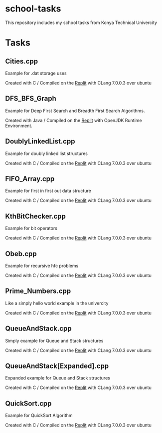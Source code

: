 # school-tasks
This repository includes my school tasks from Konya Technical Univercity 

# Tasks

## Cities.cpp

Example for .dat storage uses

Created with C / Compiled on the [Replit](https://replit.com/) with CLang 7.0.0.3 over ubuntu

## DFS_BFS_Graph

Example for Deep First Search and Breadth First Search Algorithms.

Created with Java / Compiled on the [Replit](https://replit.com/) with OpenJDK Runtime Environment.

## DoublyLinkedList.cpp

Example for doubly linked list structures

Created with C / Compiled on the [Replit](https://replit.com/) with CLang 7.0.0.3 over ubuntu

## FIFO_Array.cpp

Example for first in first out data structure

Created with C / Compiled on the [Replit](https://replit.com/) with CLang 7.0.0.3 over ubuntu

## KthBitChecker.cpp

Example for bit operators

Created with C / Compiled on the [Replit](https://replit.com/) with CLang 7.0.0.3 over ubuntu

## Obeb.cpp

Example for recursive hfc problems

Created with C / Compiled on the [Replit](https://replit.com/) with CLang 7.0.0.3 over ubuntu

## Prime_Numbers.cpp

Like a simply hello world example in the univercity 

Created with C / Compiled on the [Replit](https://replit.com/) with CLang 7.0.0.3 over ubuntu

## QueueAndStack.cpp

Simply example for Queue and Stack structures 

Created with C / Compiled on the [Replit](https://replit.com/) with CLang 7.0.0.3 over ubuntu

## QueueAndStack[Expanded].cpp

Expanded example for Queue and Stack structures 

Created with C / Compiled on the [Replit](https://replit.com/) with CLang 7.0.0.3 over ubuntu


## QuickSort.cpp

Example for QuickSort Algorithm

Created with C / Compiled on the [Replit](https://replit.com/) with CLang 7.0.0.3 over ubuntu
